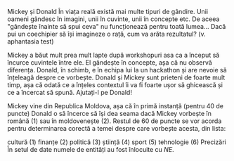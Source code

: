 Mickey și Donald
În viața reală există mai multe tipuri de gândire. Unii oameni gândesc în imagini, unii în cuvinte, unii în concepte etc. De aceea "gândește înainte să spui ceva" nu funcționează pentru toată lumea... Dacă pui un coechipier să își imagineze o rață, cum va arăta rezultatul? (v. aphantasia test)

Mickey a băut mult prea mult lapte după workshopuri asa ca a început să încurce cuvintele între ele. El gândește în concepte, așa că nu observă diferența. Donald, în schimb, e în echipa lui la un hackathon și are nevoie să înțeleagă despre ce vorbește. Donald și Mickey sunt prieteni de foarte mult timp, așa că odată ce a înțeles contextul îi va fi foarte ușor să ghicească și ce a încercat să spună. Ajutați-l pe Donald!

Mickey vine din Republica Moldova, așa că în primă instanță (pentru 40 de puncte) Donald o să încerce să își dea seama dacă Mickey vorbește în română (1) sau în moldovenește (2). Restul de 60 de puncte se vor acorda pentru determinarea corectă a temei despre care vorbește acesta, din lista:

cultură (1)
finanțe (2)
politică (3)
știință (4)
sport (5)
tehnologie (6)
Precizări
În setul de date numele de entități au fost înlocuite cu $NE$.
